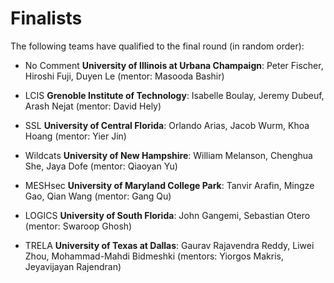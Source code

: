 Finalists
=========

The following teams have qualified to the final round (in random order):

-   No Comment **University of Illinois at Urbana Champaign**: Peter Fischer, Hiroshi Fuji, Duyen Le (mentor:
    Masooda Bashir)

-   LCIS **Grenoble Institute of Technology**: Isabelle Boulay, Jeremy Dubeuf, Arash Nejat (mentor:
    David Hely)

-   SSL **University of Central Florida**: Orlando Arias, Jacob Wurm, Khoa Hoang (mentor: Yier Jin)

-   Wildcats **University of New Hampshire**: William Melanson, Chenghua She, Jaya Dofe (mentor:
    Qiaoyan Yu)

-   MESHsec **University of Maryland College Park**: Tanvir Arafin, Mingze Gao, Qian Wang (mentor: Gang Qu)

-   LOGICS **University of South Florida**: John Gangemi, Sebastian Otero (mentor: Swaroop Ghosh)

-   TRELA **University of Texas at Dallas**: Gaurav Rajavendra Reddy, Liwei Zhou, Mohammad-Mahdi
    Bidmeshki (mentors: Yiorgos Makris, Jeyavijayan Rajendran)
